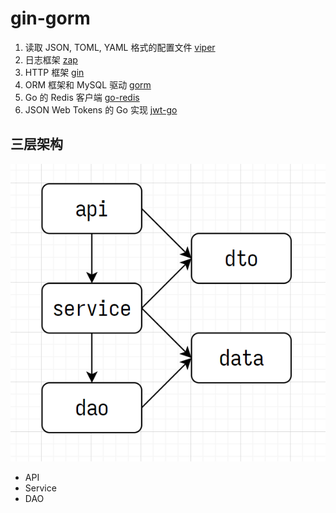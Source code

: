 # gin-gorm

1. 读取 JSON, TOML, YAML 格式的配置文件 [viper](https://github.com/spf13/viper)
2. 日志框架 [zap](https://github.com/uber-go/zap)
3. HTTP 框架 [gin](https://github.com/gin-gonic/gin)
4. ORM 框架和 MySQL 驱动 [gorm](https://github.com/go-gorm/gorm)
5. Go 的 Redis 客户端 [go-redis](https://github.com/redis/go-redis)
6. JSON Web Tokens 的 Go 实现 [jwt-go](https://github.com/golang-jwt/jwt)

## 三层架构

![三层架构](./asset/schema.png)

- API
- Service
- DAO


